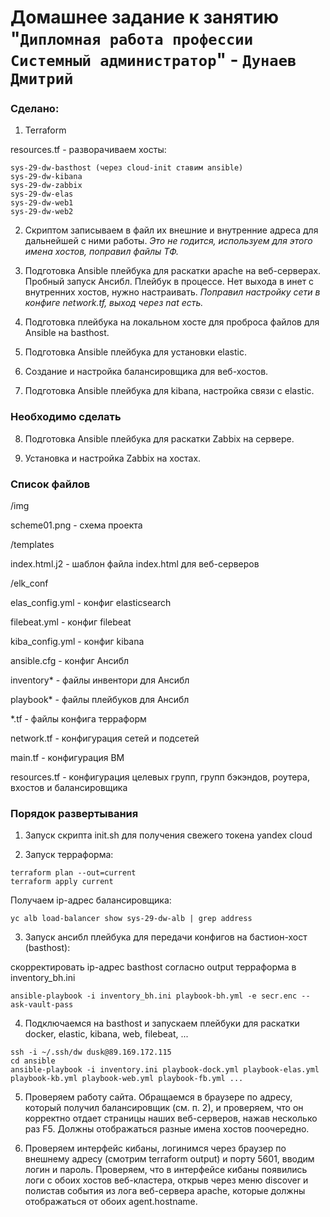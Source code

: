 # Домашнее задание к занятию "`Дипломная работа профессии Системный администратор`" - `Дунаев Дмитрий`

### Сделано:

1. Terraform

resources.tf - разворачиваем хосты:

    sys-29-dw-basthost (через cloud-init ставим ansible)
    sys-29-dw-kibana
    sys-29-dw-zabbix
    sys-29-dw-elas
    sys-29-dw-web1
    sys-29-dw-web2

2. Скриптом записываем в файл их внешние и внутренние адреса для дальнейшей с ними работы. 
 _Это не годится, используем для этого имена хостов, поправил файлы ТФ._

3. Подготовка Ansible плейбука для раскатки apache на веб-серверах.
Пробный запуск Ансибл. Плейбук в процессе. Нет выхода в инет с внутренних хостов, нужно настраивать.
 _Поправил настройку сети в конфиге network.tf, выход через nat есть._

4. Подготовка плейбука на локальном хосте для проброса файлов для Ansible на basthost.

5. Подготовка Ansible плейбука для установки elastic.

6. Создание и настройка балансировщика для веб-хостов.

7. Подготовка Ansible плейбука для kibana, настройка связи с elastic.

### Необходимо сделать

8. Подготовка Ansible плейбука для раскатки Zabbix на сервере.

9. Установка и настройка Zabbix на хостах.

### Список файлов

/img

scheme01.png - схема проекта

/templates

index.html.j2 - шаблон файла index.html для веб-серверов

/elk_conf

elas_config.yml - конфиг elasticsearch

filebeat.yml - конфиг filebeat

kiba_config.yml - конфиг kibana

ansible.cfg - конфиг Ансибл

inventory* - файлы инвентори для Ансибл

playbook* - файлы плейбуков для Ансибл

*.tf - файлы конфига терраформ

network.tf - конфигурация сетей и подсетей

main.tf - конфигурация ВМ

resources.tf - конфигурация целевых групп, групп бэкэндов, роутера, вхостов и балансировщика

### Порядок развертывания

1. Запуск скрипта init.sh для получения свежего токена yandex cloud

2. Запуск терраформа:

```
terraform plan --out=current
terraform apply current
```

Получаем ip-адрес балансировщика:

```
yc alb load-balancer show sys-29-dw-alb | grep address
```

3. Запуск ансибл плейбука для передачи конфигов на бастион-хост (basthost):

скорректировать ip-адрес basthost согласно output терраформа в inventory_bh.ini
```
ansible-playbook -i inventory_bh.ini playbook-bh.yml -e secr.enc --ask-vault-pass
```

4. Подключаемся на basthost и запускаем плейбуки для раскатки docker, elastic, kibana, web, filebeat, ...
```
ssh -i ~/.ssh/dw dusk@89.169.172.115
cd ansible
ansible-playbook -i inventory.ini playbook-dock.yml playbook-elas.yml playbook-kb.yml playbook-web.yml playbook-fb.yml ...

```

5. Проверяем работу сайта. Обращаемся в браузере по адресу, который получил балансировщик (см. п. 2), и проверяем, что он корректно отдает страницы наших веб-серверов, нажав несколько раз F5. Должны отображаться разные имена хостов поочередно.

6. Проверяем интерфейс кибаны, логинимся через браузер по внешнему адресу (смотрим terraform output) и порту 5601, вводим логин и пароль. Проверяем, что в интерфейсе кибаны появились логи с обоих хостов веб-кластера, открыв через меню discover и полистав события из лога веб-сервера apache, которые должны отображаться от обоих agent.hostname. 